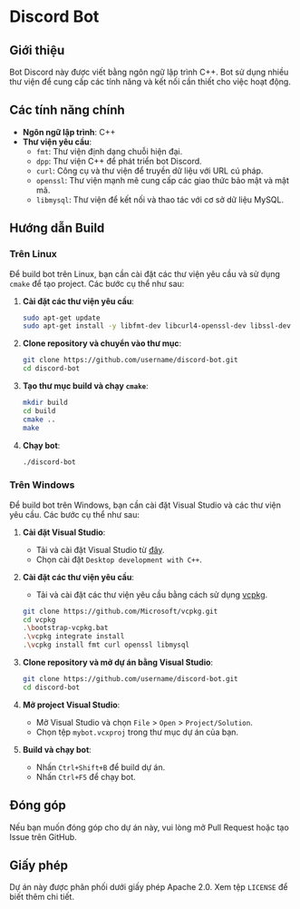 # Discord Bot

## Giới thiệu

Bot Discord này được viết bằng ngôn ngữ lập trình C++. Bot sử dụng nhiều thư viện để cung cấp các tính năng và kết nối cần thiết cho việc hoạt động.

## Các tính năng chính

- **Ngôn ngữ lập trình**: C++
- **Thư viện yêu cầu**:
  - `fmt`: Thư viện định dạng chuỗi hiện đại.
  - `dpp`: Thư viện C++ để phát triển bot Discord.
  - `curl`: Công cụ và thư viện để truyền dữ liệu với URL cú pháp.
  - `openssl`: Thư viện mạnh mẽ cung cấp các giao thức bảo mật và mật mã.
  - `libmysql`: Thư viện để kết nối và thao tác với cơ sở dữ liệu MySQL.

## Hướng dẫn Build

### Trên Linux

Để build bot trên Linux, bạn cần cài đặt các thư viện yêu cầu và sử dụng `cmake` để tạo project. Các bước cụ thể như sau:

1. **Cài đặt các thư viện yêu cầu**:
    ```sh
    sudo apt-get update
    sudo apt-get install -y libfmt-dev libcurl4-openssl-dev libssl-dev libmysqlclient-dev cmake g++
    ```

2. **Clone repository và chuyển vào thư mục**:
    ```sh
    git clone https://github.com/username/discord-bot.git
    cd discord-bot
    ```

3. **Tạo thư mục build và chạy `cmake`**:
    ```sh
    mkdir build
    cd build
    cmake ..
    make
    ```

4. **Chạy bot**:
    ```sh
    ./discord-bot
    ```

### Trên Windows

Để build bot trên Windows, bạn cần cài đặt Visual Studio và các thư viện yêu cầu. Các bước cụ thể như sau:

1. **Cài đặt Visual Studio**:
    - Tải và cài đặt Visual Studio từ [đây](https://visualstudio.microsoft.com/).
    - Chọn cài đặt `Desktop development with C++`.

2. **Cài đặt các thư viện yêu cầu**:
    - Tải và cài đặt các thư viện yêu cầu bằng cách sử dụng [vcpkg](https://github.com/microsoft/vcpkg).

    ```sh
    git clone https://github.com/Microsoft/vcpkg.git
    cd vcpkg
    .\bootstrap-vcpkg.bat
    .\vcpkg integrate install
    .\vcpkg install fmt curl openssl libmysql
    ```

3. **Clone repository và mở dự án bằng Visual Studio**:
    ```sh
    git clone https://github.com/username/discord-bot.git
    cd discord-bot
    ```

4. **Mở project Visual Studio**:
    - Mở Visual Studio và chọn `File` > `Open` > `Project/Solution`.
    - Chọn tệp `mybot.vcxproj` trong thư mục dự án của bạn.

5. **Build và chạy bot**:
    - Nhấn `Ctrl+Shift+B` để build dự án.
    - Nhấn `Ctrl+F5` để chạy bot.

## Đóng góp

Nếu bạn muốn đóng góp cho dự án này, vui lòng mở Pull Request hoặc tạo Issue trên GitHub.

## Giấy phép

Dự án này được phân phối dưới giấy phép Apache 2.0. Xem tệp `LICENSE` để biết thêm chi tiết.
